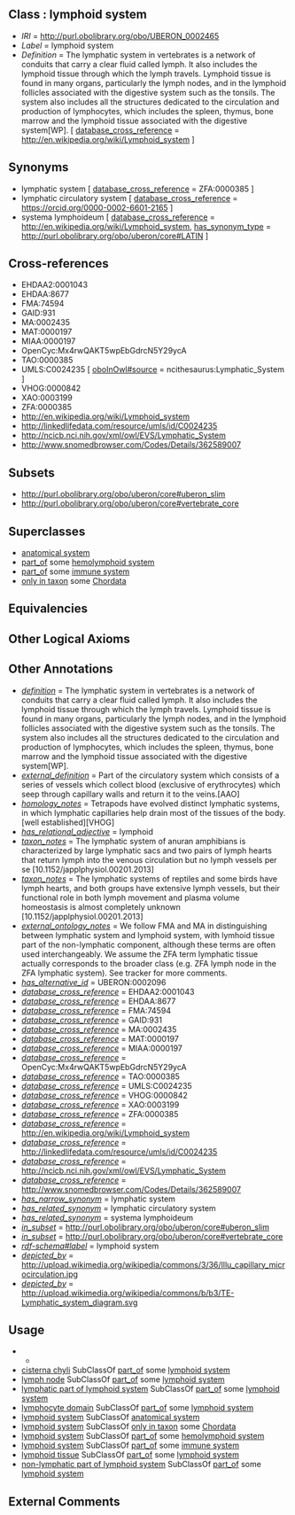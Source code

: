 
## Class : lymphoid system

 * *IRI* = http://purl.obolibrary.org/obo/UBERON_0002465
 * *Label* = lymphoid system
 * *Definition* = The lymphatic system in vertebrates is a network of conduits that carry a clear fluid called lymph. It also includes the lymphoid tissue through which the lymph travels. Lymphoid tissue is found in many organs, particularly the lymph nodes, and in the lymphoid follicles associated with the digestive system such as the tonsils. The system also includes all the structures dedicated to the circulation and production of lymphocytes, which includes the spleen, thymus, bone marrow and the lymphoid tissue associated with the digestive system[WP]. [ [database_cross_reference](../../ef/oboInOwl#hasDbXref.md) = http://en.wikipedia.org/wiki/Lymphoid_system ]

## Synonyms

 * lymphatic system [ [database_cross_reference](../../ef/oboInOwl#hasDbXref.md) = ZFA:0000385 ]
 * lymphatic circulatory system [ [database_cross_reference](../../ef/oboInOwl#hasDbXref.md) = https://orcid.org/0000-0002-6601-2165 ]
 * systema lymphoideum [ [database_cross_reference](../../ef/oboInOwl#hasDbXref.md) = http://en.wikipedia.org/wiki/Lymphoid_system, [has_synonym_type](../../pe/oboInOwl#hasSynonymType.md) = http://purl.obolibrary.org/obo/uberon/core#LATIN ]

## Cross-references

 * EHDAA2:0001043
 * EHDAA:8677
 * FMA:74594
 * GAID:931
 * MA:0002435
 * MAT:0000197
 * MIAA:0000197
 * OpenCyc:Mx4rwQAKT5wpEbGdrcN5Y29ycA
 * TAO:0000385
 * UMLS:C0024235 [ [oboInOwl#source](../../ce/oboInOwl#source.md) = ncithesaurus:Lymphatic_System ]
 * VHOG:0000842
 * XAO:0003199
 * ZFA:0000385
 * http://en.wikipedia.org/wiki/Lymphoid_system
 * http://linkedlifedata.com/resource/umls/id/C0024235
 * http://ncicb.nci.nih.gov/xml/owl/EVS/Lymphatic_System
 * http://www.snomedbrowser.com/Codes/Details/362589007

## Subsets

 * http://purl.obolibrary.org/obo/uberon/core#uberon_slim
 * http://purl.obolibrary.org/obo/uberon/core#vertebrate_core

## Superclasses

 * [anatomical system](../../UBERON/67/UBERON_0000467.md)
 * [part_of](../../BFO/50/BFO_0000050.md) some [hemolymphoid system](../../UBERON/93/UBERON_0002193.md)
 * [part_of](../../BFO/50/BFO_0000050.md) some [immune system](../../UBERON/05/UBERON_0002405.md)
 * [only in taxon](../../RO/60/RO_0002160.md) some [Chordata](../../NCBITaxon/11/NCBITaxon_7711.md)

## Equivalencies


## Other Logical Axioms


## Other Annotations

 * *[definition](../../IAO/15/IAO_0000115.md)* = The lymphatic system in vertebrates is a network of conduits that carry a clear fluid called lymph. It also includes the lymphoid tissue through which the lymph travels. Lymphoid tissue is found in many organs, particularly the lymph nodes, and in the lymphoid follicles associated with the digestive system such as the tonsils. The system also includes all the structures dedicated to the circulation and production of lymphocytes, which includes the spleen, thymus, bone marrow and the lymphoid tissue associated with the digestive system[WP].
 * *[external_definition](../../UBPROP/01/UBPROP_0000001.md)* = Part of the circulatory system which consists of a series of vessels which collect blood (exclusive of erythrocytes) which seep through capillary walls and return it to the veins.[AAO]
 * *[homology_notes](../../UBPROP/03/UBPROP_0000003.md)* = Tetrapods have evolved distinct lymphatic systems, in which lymphatic capillaries help drain most of the tissues of the body.[well established][VHOG]
 * *[has_relational_adjective](../../UBPROP/07/UBPROP_0000007.md)* = lymphoid
 * *[taxon_notes](../../UBPROP/08/UBPROP_0000008.md)* = The lymphatic system of anuran amphibians is characterized by large lymphatic sacs and two pairs of lymph hearts that return lymph into the venous circulation but no lymph vessels per se [10.1152/japplphysiol.00201.2013]
 * *[taxon_notes](../../UBPROP/08/UBPROP_0000008.md)* = The lymphatic systems of reptiles and some birds have lymph hearts, and both groups have extensive lymph vessels, but their functional role in both lymph movement and plasma volume homeostasis is almost completely unknown [10.1152/japplphysiol.00201.2013]
 * *[external_ontology_notes](../../UBPROP/12/UBPROP_0000012.md)* = We follow FMA and MA in distinguishing between lymphatic system and lymphoid system, with lymhoid tissue part of the non-lymphatic component, although these terms are often used interchangeably. We assume the ZFA term lymphatic tissue actually corresponds to the broader class (e.g. ZFA lymph node in the ZFA lymphatic system). See tracker for more comments.
 * *[has_alternative_id](../../Id/oboInOwl#hasAlternativeId.md)* = UBERON:0002096
 * *[database_cross_reference](../../ef/oboInOwl#hasDbXref.md)* = EHDAA2:0001043
 * *[database_cross_reference](../../ef/oboInOwl#hasDbXref.md)* = EHDAA:8677
 * *[database_cross_reference](../../ef/oboInOwl#hasDbXref.md)* = FMA:74594
 * *[database_cross_reference](../../ef/oboInOwl#hasDbXref.md)* = GAID:931
 * *[database_cross_reference](../../ef/oboInOwl#hasDbXref.md)* = MA:0002435
 * *[database_cross_reference](../../ef/oboInOwl#hasDbXref.md)* = MAT:0000197
 * *[database_cross_reference](../../ef/oboInOwl#hasDbXref.md)* = MIAA:0000197
 * *[database_cross_reference](../../ef/oboInOwl#hasDbXref.md)* = OpenCyc:Mx4rwQAKT5wpEbGdrcN5Y29ycA
 * *[database_cross_reference](../../ef/oboInOwl#hasDbXref.md)* = TAO:0000385
 * *[database_cross_reference](../../ef/oboInOwl#hasDbXref.md)* = UMLS:C0024235
 * *[database_cross_reference](../../ef/oboInOwl#hasDbXref.md)* = VHOG:0000842
 * *[database_cross_reference](../../ef/oboInOwl#hasDbXref.md)* = XAO:0003199
 * *[database_cross_reference](../../ef/oboInOwl#hasDbXref.md)* = ZFA:0000385
 * *[database_cross_reference](../../ef/oboInOwl#hasDbXref.md)* = http://en.wikipedia.org/wiki/Lymphoid_system
 * *[database_cross_reference](../../ef/oboInOwl#hasDbXref.md)* = http://linkedlifedata.com/resource/umls/id/C0024235
 * *[database_cross_reference](../../ef/oboInOwl#hasDbXref.md)* = http://ncicb.nci.nih.gov/xml/owl/EVS/Lymphatic_System
 * *[database_cross_reference](../../ef/oboInOwl#hasDbXref.md)* = http://www.snomedbrowser.com/Codes/Details/362589007
 * *[has_narrow_synonym](../../ym/oboInOwl#hasNarrowSynonym.md)* = lymphatic system
 * *[has_related_synonym](../../ym/oboInOwl#hasRelatedSynonym.md)* = lymphatic circulatory system
 * *[has_related_synonym](../../ym/oboInOwl#hasRelatedSynonym.md)* = systema lymphoideum
 * *[in_subset](../../et/oboInOwl#inSubset.md)* = http://purl.obolibrary.org/obo/uberon/core#uberon_slim
 * *[in_subset](../../et/oboInOwl#inSubset.md)* = http://purl.obolibrary.org/obo/uberon/core#vertebrate_core
 * *[rdf-schema#label](../../el/rdf-schema#label.md)* = lymphoid system
 * *[depicted_by](../../depicted/by/depicted_by.md)* = http://upload.wikimedia.org/wikipedia/commons/3/36/Illu_capillary_microcirculation.jpg
 * *[depicted_by](../../depicted/by/depicted_by.md)* = http://upload.wikimedia.org/wikipedia/commons/b/b3/TE-Lymphatic_system_diagram.svg

## Usage

 * -
 * [cisterna chyli](../../UBERON/35/UBERON_0005435.md) SubClassOf [part_of](../../BFO/50/BFO_0000050.md) some [lymphoid system](../../UBERON/65/UBERON_0002465.md)
 * [lymph node](../../UBERON/29/UBERON_0000029.md) SubClassOf [part_of](../../BFO/50/BFO_0000050.md) some [lymphoid system](../../UBERON/65/UBERON_0002465.md)
 * [lymphatic part of lymphoid system](../../UBERON/58/UBERON_0006558.md) SubClassOf [part_of](../../BFO/50/BFO_0000050.md) some [lymphoid system](../../UBERON/65/UBERON_0002465.md)
 * [lymphocyte domain](../../UBERON/94/UBERON_0010394.md) SubClassOf [part_of](../../BFO/50/BFO_0000050.md) some [lymphoid system](../../UBERON/65/UBERON_0002465.md)
 * [lymphoid system](../../UBERON/65/UBERON_0002465.md) SubClassOf [anatomical system](../../UBERON/67/UBERON_0000467.md)
 * [lymphoid system](../../UBERON/65/UBERON_0002465.md) SubClassOf [only in taxon](../../RO/60/RO_0002160.md) some [Chordata](../../NCBITaxon/11/NCBITaxon_7711.md)
 * [lymphoid system](../../UBERON/65/UBERON_0002465.md) SubClassOf [part_of](../../BFO/50/BFO_0000050.md) some [hemolymphoid system](../../UBERON/93/UBERON_0002193.md)
 * [lymphoid system](../../UBERON/65/UBERON_0002465.md) SubClassOf [part_of](../../BFO/50/BFO_0000050.md) some [immune system](../../UBERON/05/UBERON_0002405.md)
 * [lymphoid tissue](../../UBERON/44/UBERON_0001744.md) SubClassOf [part_of](../../BFO/50/BFO_0000050.md) some [lymphoid system](../../UBERON/65/UBERON_0002465.md)
 * [non-lymphatic part of lymphoid system](../../UBERON/61/UBERON_0006561.md) SubClassOf [part_of](../../BFO/50/BFO_0000050.md) some [lymphoid system](../../UBERON/65/UBERON_0002465.md)

## External Comments

